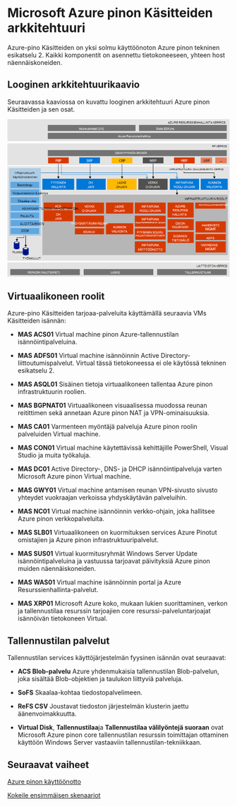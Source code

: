 <properties
    pageTitle="Microsoft Azure pinon kuitti, joka kertoo (Käsitteiden) arkkitehtuuri | Microsoft Azure"
    description="Näytä Microsoft Azure pinon Käsitteiden arkkitehtuuri."
    services="azure-stack"
    documentationCenter=""
    authors="heathl17"
    manager="byronr"
    editor=""/>

<tags
    ms.service="azure-stack"
    ms.workload="na"
    ms.tgt_pltfrm="na"
    ms.devlang="na"
    ms.topic="article"
    ms.date="10/25/2016"
    ms.author="helaw"/>

# <a name="microsoft-azure-stack-poc-architecture"></a>Microsoft Azure pinon Käsitteiden arkkitehtuuri

Azure-pino Käsitteiden on yksi solmu käyttöönoton Azure pinon tekninen esikatselu 2. Kaikki komponentit on asennettu tietokoneeseen, yhteen host näennäiskoneiden. 

## <a name="logical-architecture-diagram"></a>Looginen arkkitehtuurikaavio
Seuraavassa kaaviossa on kuvattu looginen arkkitehtuuri Azure pinon Käsitteiden ja sen osat.

![](media/azure-stack-architecture/image1.png)


## <a name="virtual-machine-roles"></a>Virtuaalikoneen roolit
Azure-pino Käsitteiden tarjoaa-palveluita käyttämällä seuraavia VMs Käsitteiden isännän:

 - **MAS ACS01** Virtual machine pinon Azure-tallennustilan isännöintipalveluina.

 - **MAS ADFS01** Virtual machine isännöinnin Active Directory-liittoutumispalvelut.  Virtual tässä tietokoneessa ei ole käytössä tekninen esikatselu 2.  

 - **MAS ASQL01**  Sisäinen tietoja virtuaalikoneen tallentaa Azure pinon infrastruktuurin roolien.  

 - **MAS BGPNAT01** Virtuaalikoneen visuaalisessa muodossa reunan reitittimen sekä annetaan Azure pinon NAT ja VPN-ominaisuuksia.

 - **MAS CA01** Varmenteen myöntäjä palveluja Azure pinon roolin palveluiden Virtual machine.

 - **MAS CON01** Virtual machine käytettävissä kehittäjille PowerShell, Visual Studio ja muita työkaluja.

 - **MAS DC01** Active Directory-, DNS- ja DHCP isännöintipalveluja varten Microsoft Azure pinon Virtual machine.

 - **MAS GWY01** Virtual machine antamisen reunan VPN-sivusto sivusto yhteydet vuokraajan verkoissa yhdyskäytävän palveluihin.

 - **MAS NC01**  Virtual machine isännöinnin verkko-ohjain, joka hallitsee Azure pinon verkkopalveluita.  

 - **MAS SLB01**  Virtuaalikoneen on kuormituksen services Azure Pinotut omistajien ja Azure pinon infrastruktuuripalvelut.  

 - **MAS SUS01**  Virtual kuormitusryhmät Windows Server Update isännöintipalveluina ja vastuussa tarjoavat päivityksiä Azure pinon muiden näennäiskoneiden.

 - **MAS WAS01**  Virtual machine isännöinnin portal ja Azure Resurssienhallinta-palvelut.

 - **MAS XRP01** Microsoft Azure koko, mukaan lukien suorittaminen, verkon ja tallennustilaa resurssin tarjoajien core resurssi-palveluntarjoajat isännöivän tietokoneen Virtual.

## <a name="storage-services"></a>Tallennustilan palvelut
Tallennustilan services käyttöjärjestelmän fyysinen isännän ovat seuraavat:

 - **ACS Blob-palvelu** Azure yhdenmukaisia tallennustilan Blob-palvelun, joka sisältää Blob-objektien ja taulukon liittyviä palveluja.

 - **SoFS** Skaalaa-kohtaa tiedostopalvelimeen.

 - **ReFS CSV** Joustavat tiedoston järjestelmän klusterin jaettu äänenvoimakkuutta.

 - **Virtual Disk**, **Tallennustilaa**ja **Tallennustilaa välilyöntejä suoraan** ovat Microsoft Azure pinon core tallennustilan resurssin toimittajan ottaminen käyttöön Windows Server vastaaviin tallennustilan-tekniikkaan.

## <a name="next-steps"></a>Seuraavat vaiheet

[Azure pinon käyttöönotto](azure-stack-deploy.md)

[Kokeile ensimmäisen skenaariot](azure-stack-first-scenarios.md)


